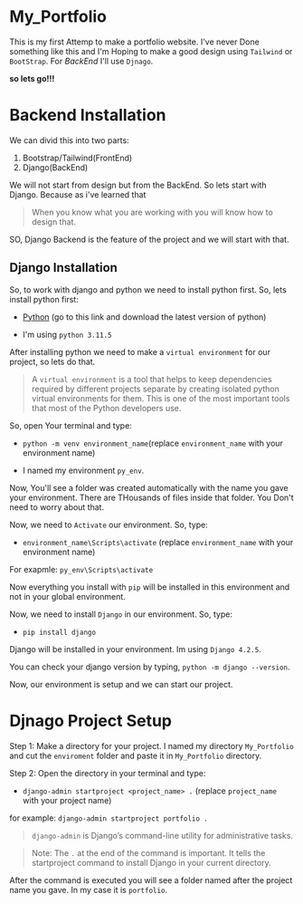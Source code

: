 # My_Portfolio

This is my first Attemp to make a portfolio website. I've never Done something like this and I'm Hoping to make a good design using `Tailwind` or `BootStrap`. For _BackEnd_ I'll use <code><bold>Djnago</bold></code>.

**so lets go!!!**

# Backend Installation

We can divid this into two parts:

1. Bootstrap/Tailwind(FrontEnd)
2. Django(BackEnd)

We will not start from design but from the BackEnd. So lets start with Django. Because as i've learned that

> When you know what you are working with you will know how to design that.

SO, Django Backend is the feature of the project and we will start with that.

## Django Installation

So, to work with django and python we need to install python first. So, lets install python first:

- [Python](https://www.python.org/downloads/) (go to this link and download the latest version of python)

- I'm using `python 3.11.5`

After installing python we need to make a `virtual environment` for our project, so lets do that.

> A `virtual environment` is a tool that helps to keep dependencies required by different projects separate by creating isolated python virtual environments for them. This is one of the most important tools that most of the Python developers use.

So, open Your terminal and type:

- <code>python -m venv <bold>environment_name</bold></code>(replace `environment_name` with your environment name)

- I named my environment `py_env`.

Now, You'll see a folder was created automatically with the name you gave your environment. There are THousands of files inside that folder. You Don't need to worry about that. 

Now, we need to `Activate` our environment. So, type:

- `environment_name\Scripts\activate` (replace `environment_name` with your environment name)

For exapmle: `py_env\Scripts\activate`

Now everything you install with `pip` will be installed in this environment and not in your global environment.

Now, we need to install `Django` in our environment. So, type:

- `pip install django`

Django will be installed in your environment. Im using `Django 4.2.5`.

You can check your django version by typing, `python -m django --version`.

Now, our environment is setup and we can start our project.


# Djnago Project Setup

Step 1: Make a directory for your project. I named my directory `My_Portfolio` and cut the `enviroment` folder and paste it in `My_Portfolio` directory.

Step 2: Open the directory in your terminal and type:

- `django-admin startproject <project_name> .` (replace `project_name` with your project name)

for example: `django-admin startproject portfolio .`

> `django-admin` is Django’s command-line utility for administrative tasks.

> Note: The `.` at the end of the command is important. It tells the startproject command to install Django in your current directory.

After the command is executed you will see a folder named after the project name you gave. In my case it is `portfolio`.

